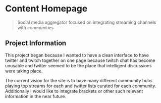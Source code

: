 # Content Homepage

> Social media aggregator focused on integrating streaming channels with communities

## Project Information

This project began because I wanted to have a clean interface to have twitter and twitch together on one page because twitch chat has become unusable and twitter seemed to be the place that intelligent discussions were taking place.

The current vision for the site is to have many different community hubs playing top streams for each and twitter lists curated for each community.
Additionally I would like to integrate brackets or other such relevant information in the near future.
